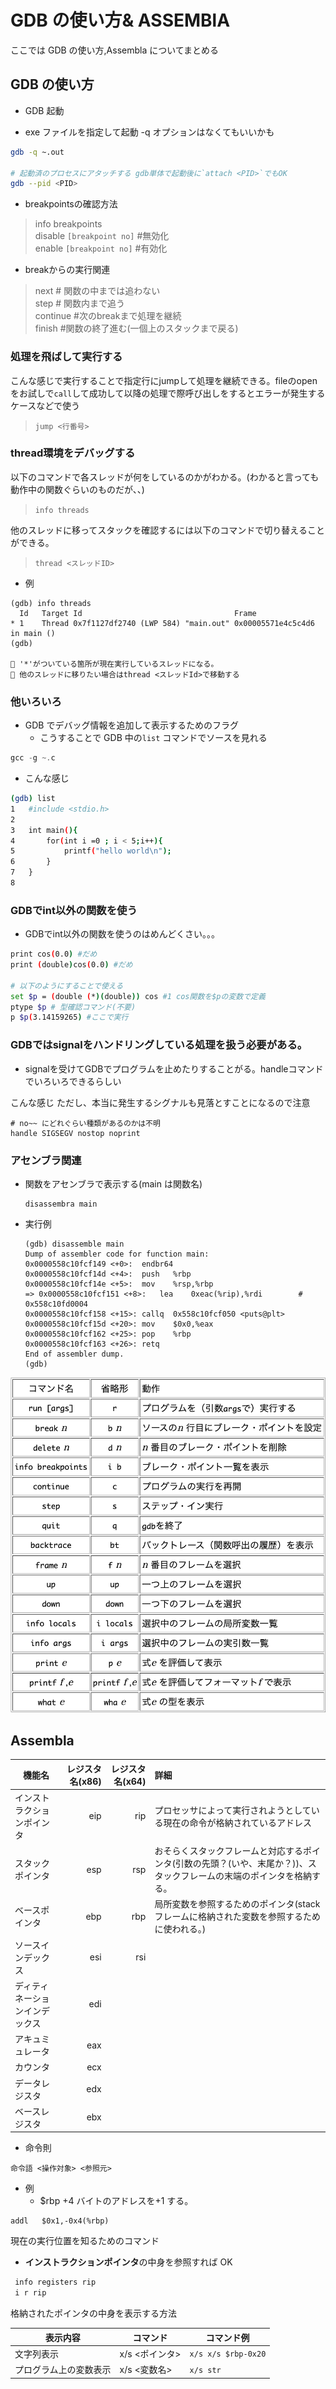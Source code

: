 # GDB の使い方& ASSEMBlA

ここでは GDB の使い方,Assembla についてまとめる

## GDB の使い方

- GDB 起動

- exe ファイルを指定して起動 -q オプションはなくてもいいかも

```sh
gdb -q ~.out

# 起動済のプロセスにアタッチする gdb単体で起動後に`attach <PID>`でもOK
gdb --pid <PID>
```

- breakpointsの確認方法

> info breakpoints  
> disable `[breakpoint no]` #無効化  
> enable `[breakpoint no]`  #有効化  

- breakからの実行関連

> next # 関数の中までは追わない  
> step # 関数内まで追う  
> continue #次のbreakまで処理を継続  
> finish   #関数の終了進む(一個上のスタックまで戻る)  

### 処理を飛ばして実行する

こんな感じで実行することで指定行にjumpして処理を継続できる。fileのopenをお試しで`call`して成功して以降の処理で際呼び出しをするとエラーが発生するケースなどで使う

> `jump <行番号>`

### thread環境をデバッグする

以下のコマンドで各スレッドが何をしているのかがわかる。(わかると言っても動作中の関数ぐらいのものだが、、)

> `info threads`

他のスレッドに移ってスタックを確認するには以下のコマンドで切り替えることができる。

> `thread <スレッドID>`

- 例

```gdb
(gdb) info threads
  Id   Target Id                                  Frame 
* 1    Thread 0x7f1127df2740 (LWP 584) "main.out" 0x00005571e4c5c4d6 in main ()
(gdb) 

🌟 '*'がついている箇所が現在実行しているスレッドになる。
🌟 他のスレッドに移りたい場合はthread <スレッドId>で移動する
```

### 他いろいろ

- GDB でデバッグ情報を追加して表示するためのフラグ
  - こうすることで GDB 中の`list` コマンドでソースを見れる

```c
gcc -g ~.c
```

- こんな感じ

```sh
(gdb) list
1   #include <stdio.h>
2
3   int main(){
4       for(int i =0 ; i < 5;i++){
5           printf("hello world\n");
6       }
7   }
8
```

### GDBでint以外の関数を使う

- GDBでint以外の関数を使うのはめんどくさい。。。

```sh
print cos(0.0) #だめ
print (double)cos(0.0) #だめ

# 以下のようにすることで使える
set $p = (double (*)(double)) cos #1 cos関数を$pの変数で定義
ptype $p # 型確認コマンド(不要)
p $p(3.14159265) #ここで実行
```

### GDBではsignalをハンドリングしている処理を扱う必要がある。

- signalを受けてGDBでプログラムを止めたりすることがる。handleコマンドでいろいろできるらしい

こんな感じ
ただし、本当に発生するシグナルも見落とすことになるので注意

```gdb
# no~~ にどれぐらい種類があるのかは不明
handle SIGSEGV nostop noprint
```

### アセンブラ関連

- 関数をアセンブラで表示する(main は関数名)

  ```gdb
  disassembra main
  ```

- 実行例

  ```gdb
  (gdb) disassemble main
  Dump of assembler code for function main:
  0x0000558c10fcf149 <+0>:  endbr64
  0x0000558c10fcf14d <+4>:  push   %rbp
  0x0000558c10fcf14e <+5>:  mov    %rsp,%rbp
  => 0x0000558c10fcf151 <+8>:   lea    0xeac(%rip),%rdi        # 0x558c10fd0004
  0x0000558c10fcf158 <+15>: callq  0x558c10fcf050 <puts@plt>
  0x0000558c10fcf15d <+20>: mov    $0x0,%eax
  0x0000558c10fcf162 <+25>: pop    %rbp
  0x0000558c10fcf163 <+26>: retq
  End of assembler dump.
  (gdb)
  ```

![GDB_コマンドリスト](gdb_cmd_list.png)

## Assembla

| 機能名                         | レジスタ名(x86) | レジスタ名(x64) | 詳細                                                                                                                   |
| ------------------------------ | --------------: | --------------: | :--------------------------------------------------------------------------------------------------------------------- |
| インストラクションポインタ     |             eip |             rip | プロセッサによって実行されようとしている現在の命令が格納されているアドレス                                             |
| スタックポインタ               |             esp |             rsp | おそらくスタックフレームと対応するポインタ(引数の先頭？(いや、末尾か？))、スタックフレームの末端のポインタを格納する。 |
| ベースポインタ                 |             ebp |             rbp | 局所変数を参照するためのポインタ(stack フレームに格納された変数を参照するために使われる。)                             |
| ソースインデックス             |             esi |             rsi |                                                                                                                        |
| ディティネーションインデックス |             edi |                 |                                                                                                                        |
| アキュミュレータ               |             eax |                 |                                                                                                                        |
| カウンタ                       |             ecx |                 |                                                                                                                        |
| データレジスタ                 |             edx |                 |                                                                                                                        |
| ベースレジスタ                 |             ebx |                 |                                                                                                                        |

- 命令則

```assembly
命令語 <操作対象> <参照元>
```

- 例
  - $rbp +4 バイトのアドレスを+1 する。

```assembly
addl   $0x1,-0x4(%rbp)
```

現在の実行位置を知るためのコマンド

- **インストラクションポインタ**の中身を参照すれば OK

```sh
 info registers rip
 i r rip
```

格納されたポインタの中身を表示する方法

| 表示内容               | コマンド       | コマンド例          |
| ---------------------- | -------------- | ------------------- |
| 文字列表示             | x/s <ポインタ> | `x/s x/s $rbp-0x20` |
| プログラム上の変数表示 | x/s <変数名>   | `x/s str`           |
